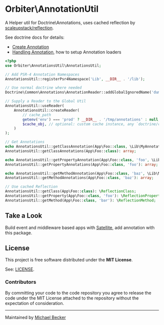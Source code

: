# Orbiter\AnnotationUtil

A Helper util for Doctrine\Annotations, uses cached reflection by [scaleupstack/reflection](https://packagist.org/packages/scaleupstack/reflection).  
 
See doctrine docs for details:

- [Create Annotation](https://www.doctrine-project.org/projects/doctrine-annotations/en/1.6/index.html#reading-annotations)
- [Handling Annotation](https://www.doctrine-project.org/projects/doctrine-annotations/en/1.6/annotations.html#handling-annotations), how to setup Annotation loaders

```php
<?php
use Orbiter\AnnotationsUtil\AnnotationsUtil;

// Add PSR-4 Annotation Namespaces
AnnotationsUtil::registerPsr4Namespace('Lib', __DIR__ . '/lib');

// Use normal doctrine where needed
Doctrine\Common\Annotations\AnnotationReader::addGlobalIgnoredName('dummy');

// Supply a Reader to the Global Util
AnnotationsUtil::useReader(
    AnnotationsUtil::createReader(
        // cache_path
        getenv('env') === 'prod' ? __DIR__ . '/tmp/annotations' : null, getenv('env') === 'prod',
        $cache_obj, // optional: custom cache instance, any `doctrine/cache`
    )
);

// Get Annotations
echo AnnotationsUtil::getClassAnnotation(App\Foo::class, \Lib\MyAnnotation::class)->myProperty;
AnnotationsUtil::getClassAnnotations(App\Foo::class): array;

echo AnnotationsUtil::getPropertyAnnotation(App\Foo::class, 'foo', \Lib\MyAnnotation::class)->myProperty;
AnnotationsUtil::getPropertyAnnotations(App\Foo::class, 'foo'): array;

echo AnnotationsUtil::getMethodAnnotation(App\Foo::class, 'baz', \Lib\MyAnnotation::class)->myProperty;
AnnotationsUtil::getMethodAnnotations(App\Foo::class, 'baz'): array;

// Use cached Reflection
AnnotationsUtil::getClass(App\Foo::class): \ReflectionClass;
AnnotationsUtil::getProperty(App\Foo::class, 'foo'): \ReflectionProperty;
AnnotationsUtil::getMethod(App\Foo::class, 'bar'): \ReflectionMethod;
```

## Take a Look

Build event and middleware based apps with [Satellite](https://github.com/bemit/satellite-app), add annotation with this package.

## License

This project is free software distributed under the **MIT License**.

See: [LICENSE](LICENSE).

### Contributors

By committing your code to the code repository you agree to release the code under the MIT License attached to the repository without the expectation of consideration.

***

Maintained by [Michael Becker](https://mlbr.xyz)
